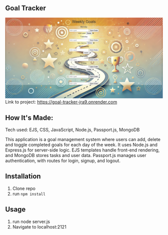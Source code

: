 
## Goal Tracker
![Thumbnail](savage-auth/public/img/page.jpg)
 Link to project: https://goal-tracker-jra9.onrender.com
 ## How It's Made:
 Tech used: EJS, CSS, JavaScript, Node.js, Passport.js, MongoDB

This application is a goal management system where users can add, delete and toggle completed goals for each day of the week. It uses Node.js and Express.js for server-side logic. EJS templates handle front-end rendering, and MongoDB stores tasks and user data. Passport.js manages user authentication, with routes for login, signup, and logout.



## Installation

1. Clone repo
2. run `npm install`


 ## Usage
1. run node server.js
2. Navigate to localhost:2121
